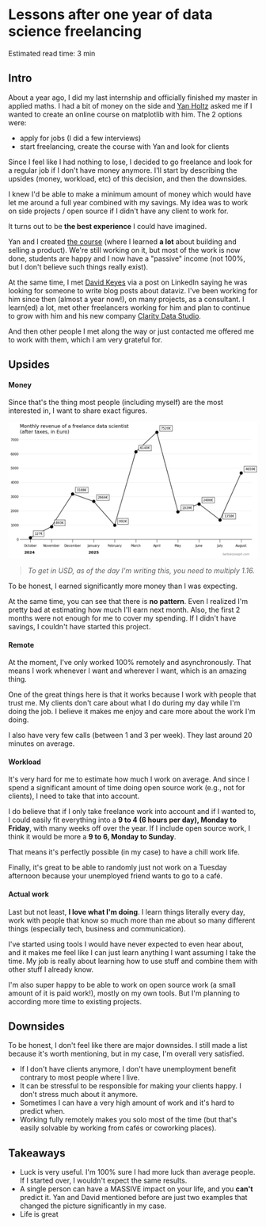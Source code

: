 # Lessons after one year of data science freelancing

<div class="read-time">

Estimated read time: 3 min

</div>

## Intro

About a year ago, I did my last internship and officially finished my master in applied maths. I had a bit of money on the side and [Yan Holtz](https://www.yan-holtz.com/) asked me if I wanted to create an online course on matplotlib with him. The 2 options were:

- apply for jobs (I did a few interviews)
- start freelancing, create the course with Yan and look for clients

Since I feel like I had nothing to lose, I decided to go freelance and look for a regular job if I don't have money anymore. I'll start by describing the upsides (money, workload, etc) of this decision, and then the downsides.

I knew I'd be able to make a minimum amount of money which would have let me around a full year combined with my savings. My idea was to work on side projects / open source if I didn't have any client to work for.

It turns out to be **the best experience** I could have imagined.

Yan and I created [the course](https://www.matplotlib-journey.com/) (where I learned **a lot** about building and selling a product). We're still working on it, but most of the work is now done, students are happy and I now have a "passive" income (not 100%, but I don't believe such things really exist).

At the same time, I met [David Keyes](https://dgkeyes.com/) via a post on LinkedIn saying he was looking for someone to write blog posts about dataviz. I've been working for him since then (almost a year now!), on many projects, as a consultant. I learn(ed) a lot, met other freelancers working for him and plan to continue to grow with him and his new company [Clarity Data Studio](https://claritydatastudio.com/).

And then other people I met along the way or just contacted me offered me to work with them, which I am very grateful for.

## Upsides

#### Money

Since that's the thing most people (including myself) are the most interested in, I want to share exact figures.

![](../img/revenue-freelance.png)

> _To get in USD, as of the day I'm writing this, you need to multiply 1.16._

To be honest, I earned significantly more money than I was expecting.

At the same time, you can see that there is **no pattern**. Even I realized I'm pretty bad at estimating how much I'll earn next month. Also, the first 2 months were not enough for me to cover my spending. If I didn't have savings, I couldn't have started this project.

#### Remote

At the moment, I've only worked 100% remotely and asynchronously. That means I work whenever I want and wherever I want, which is an amazing thing.

One of the great things here is that it works because I work with people that trust me. My clients don't care about what I do during my day while I'm doing the job. I believe it makes me enjoy and care more about the work I'm doing.

I also have very few calls (between 1 and 3 per week). They last around 20 minutes on average.

#### Workload

It's very hard for me to estimate how much I work on average. And since I spend a significant amount of time doing open source work (e.g., not for clients), I need to take that into account.

I do believe that if I only take freelance work into account and if I wanted to, I could easily fit everything into a **9 to 4 (6 hours per day), Monday to Friday**, with many weeks off over the year. If I include open source work, I think it would be more a **9 to 6, Monday to Sunday**.

That means it's perfectly possible (in my case) to have a chill work life.

Finally, it's great to be able to randomly just not work on a Tuesday afternoon because your unemployed friend wants to go to a café.

#### Actual work

Last but not least, **I love what I'm doing**. I learn things literally every day, work with people that know so much more than me about so many different things (especially tech, business and communication).

I've started using tools I would have never expected to even hear about, and it makes me feel like I can just learn anything I want assuming I take the time. My job is really about learning how to use stuff and combine them with other stuff I already know.

I'm also super happy to be able to work on open source work (a small amount of it is paid work!), mostly on my own tools. But I'm planning to according more time to existing projects.

## Downsides

To be honest, I don't feel like there are major downsides. I still made a list because it's worth mentioning, but in my case, I'm overall very satisfied.

- If I don't have clients anymore, I don't have unemployment benefit contrary to most people where I live.
- It can be stressful to be responsible for making your clients happy. I don't stress much about it anymore.
- Sometimes I can have a very high amount of work and it's hard to predict when.
- Working fully remotely makes you solo most of the time (but that's easily solvable by working from cafés or coworking places).

## Takeaways

- Luck is very useful. I'm 100% sure I had more luck than average people. If I started over, I wouldn't expect the same results.
- A single person can have a MASSIVE impact on your life, and you **can't** predict it. Yan and David mentioned before are just two examples that changed the picture significantly in my case.
- Life is great

<br>
